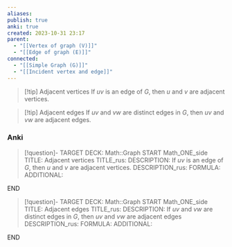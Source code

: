 ```yaml
---
aliases: 
publish: true
anki: true
created: 2023-10-31 23:17
parent:
  - "[[Vertex of graph (V)]]"
  - "[[Edge of graph (E)]]"
connected:
  - "[[Simple Graph (G)]]"
  - "[[Incident vertex and edge]]"
---
```


> [!tip] Adjacent vertices
> If $uv$ is an edge of $G$, then $u$ and $v$ are adjacent vertices.

> [!tip] Adjacent edges
> If $uv$ and $vw$ are distinct edges in $G$, then $uv$ and $vw$ are adjacent edges.


### Anki
> [!question]-
TARGET DECK: Math::Graph
START
Math_ONE_side
TITLE: Adjacent vertices 
TITLE_rus: 
DESCRIPTION: If $uv$ is an edge of $G$, then $u$ and $v$ are adjacent vertices.
DESCRIPTION_rus: 
FORMULA: 
ADDITIONAL:
<!--ID: 1699126049535-->
END


> [!question]-
TARGET DECK: Math::Graph
START
Math_ONE_side
TITLE: Adjacent edges
TITLE_rus: 
DESCRIPTION: If $uv$ and $vw$ are distinct edges in $G$, then $uv$ and $vw$ are adjacent edges
DESCRIPTION_rus: 
FORMULA: 
ADDITIONAL:
<!--ID: 1699126049540-->
END










